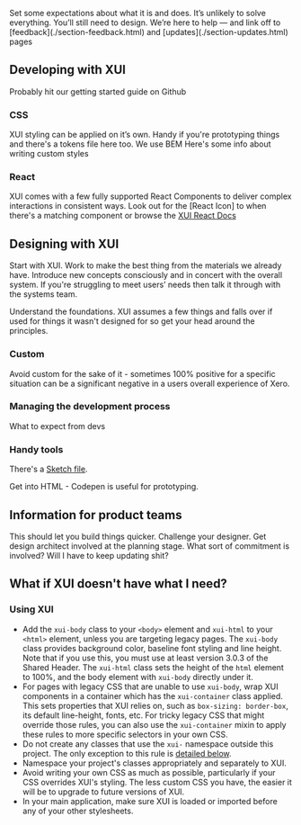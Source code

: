 <p class="ds-intro">
	Set some expectations about what it is and does. It’s unlikely to solve everything. You’ll still need to design. We’re here to help — and link off to [feedback](./section-feedback.html) and [updates](./section-updates.html) pages
<p>

## Developing with XUI

Probably hit our getting started guide on Github

### CSS

XUI styling can be applied on it’s own.
Handy if you're prototyping things and there's a tokens file here too.
We use BEM
Here's some info about writing custom styles

### React

XUI comes with a few fully supported React Components to deliver complex interactions in consistent ways.
Look out for the [React Icon] to when there's a matching component or browse the [XUI React Docs](https://github.dev.xero.com/pages/UXE/Components-Registry/)



## Designing with XUI

Start with XUI. Work to make the best thing from the materials we already have. Introduce new concepts consciously and in concert with the overall system. If you're struggling to meet users’ needs then talk it through with the systems team.

Understand the foundations. XUI assumes a few things and falls over if used for things it wasn't designed for so get your head around the principles.

### Custom

Avoid custom for the sake of it - sometimes 100% positive for a specific situation can be a significant negative in a users overall experience of Xero.

### Managing the development process

What to expect from devs

### Handy tools

There's a [Sketch file](https://github.dev.xero.com/designers/xui-toolkit).

Get into HTML - Codepen is useful for prototyping.






## Information for product teams

This should let you build things quicker.
Challenge your designer.
Get design architect involved at the planning stage.
What sort of commitment is involved? Will I have to keep updating shit?

## What if XUI doesn't have what I need?


### Using XUI

 * Add the `xui-body` class to your `<body>` element and `xui-html` to your
   `<html>` element, unless you are targeting legacy pages.
   The `xui-body` class provides background color, baseline font
   styling and line height. Note that if you use this, you must use at least
   version 3.0.3 of the Shared Header.
   The `xui-html` class sets the height of the `html` element to 100%, and
   the body element with `xui-body` directly under it.
 * For pages with legacy CSS that are unable to use `xui-body`, wrap XUI components in a container
   which has the `xui-container` class applied. This sets properties that XUI relies on,
   such as `box-sizing: border-box`, its default line-height, fonts, etc.
   For tricky legacy CSS that might override those rules, you can also use the
   `xui-container` mixin to apply these rules to more specific selectors in your own CSS.
 * Do not create any classes that use the `xui-` namespace outside this project.
   The only exception to this rule is [detailed below](#consuming-future-breaking-changes).
 * Namespace your project's classes appropriately and separately to XUI.
 * Avoid writing your own CSS as much as possible, particularly if your CSS
   overrides XUI's styling. The less custom CSS you have, the easier it will be
   to upgrade to future versions of XUI.
 * In your main application, make sure XUI is loaded or imported before any of
   your other stylesheets.
